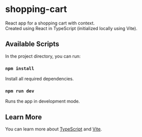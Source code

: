 # shopping-cart

React app for a shopping cart with context.\
Created using React in TypeScript (initialized locally using Vite).

## Available Scripts

In the project directory, you can run:

### `npm install`

Install all required dependencies.

### `npm run dev`

Runs the app in development mode.

## Learn More

You can learn more about [TypeScript](https://www.typescriptlang.org) and [Vite](https://vitejs.dev/guide/).

